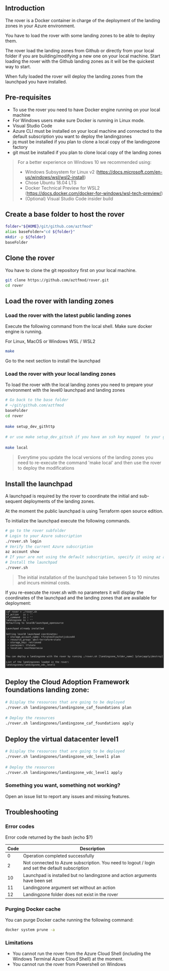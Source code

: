 ## Introduction
The rover is a Docker container in charge of the deployment of the landing zones in your Azure environment.

You have to load the rover with some landing zones to be able to deploy them.

The rover load the landing zones from Github or directly from your local folder if you are building/modifying a new one on your local machine. Start loading the rover with the Github landing zones as it will be the quickest way to start.

When fully loaded the rover will deploy the landing zones from the launchpad you have installed. 

## Pre-requisites
* To use the rover you need to have Docker engine running on your local machine
* For Windows users make sure Docker is running in Linux mode.
* Visual Studio Code
* Azure CLI must be installed on your local machine and connected to the default subscription you want to deploy the landingzones
* jq must be installed if you plan to clone a local copy of the landingzone factory
* git must be installed if you plan to clone local copy of the landing zones

> For a better experience on Windows 10 we recommended using:
>- Windows Subsystem for Linux v2 (https://docs.microsoft.com/en-us/windows/wsl/wsl2-install)
>- Chose Ubuntu 18.04 LTS 
>- Docker Technical Preview for WSL2 (https://docs.docker.com/docker-for-windows/wsl-tech-preview/)
>- (Optional) Visual Studio Code insider build 

## Create a base folder to host the rover

```bash
folder="${HOME}/git/github.com/aztfmod"
alias baseFolder="cd ${folder}"
mkdir -p ${folder}
baseFolder
```

## Clone the rover

You have to clone the git repository first on your local machine.

```bash
git clone https://github.com/aztfmod/rover.git
cd rover
```

## Load the rover with landing zones

### Load the rover with the latest public landing zones

Execute the following command from the local shell. Make sure docker engine is running.

For Linux, MacOS or Windows WSL / WSL2
```bash
make
```
Go to the next section to install the launchpad

### Load the rover with your local landing zones

To load the rover with the local landing zones you need to prepare your environment with the level0 launchpad and landing zones 
```bash
# Go back to the base folder
# ~/git/github.com/aztfmod
baseFolder
cd rover

make setup_dev_githttp

# or use make setup_dev_gitssh if you have an ssh key mapped  to your github account

make local
```

> Everytime you update the local versions of the landing zones you need to re-execute the command 'make local' and then use the rover to deploy the modifications

## Install the launchpad
A launchpad is required by the rover to coordinate the initial and sub-sequent deployments of the landing  zones.

At the moment the public launchpad is using Terraform open source edition.

To initialize the launchpad execute the following commands.

```bash
# go to the rover subfolder
# Login to your Azure subscription
./rover.sh login
# Verify the current Azure subscription
az account show
# If your are not using the default subscription, specify it using az account set --subscription <put your subscription GUID>
# Install the launchpad
./rover.sh
```
> The initial installation of the launchpad take between 5 to 10 minutes and incurs minimal costs.

If you re-execute the rover.sh with no parameters it will display the coordinates of the launchpad and the landing zones that are available for deployment:

![install_launchpad](/images/install_launchpad.png)

## Deploy the Cloud Adoption Framework foundations landing zone: 
```bash
# Display the resources that are going to be deployed
./rover.sh landingzones/landingzone_caf_foundations plan

# Deploy the resources
./rover.sh landingzones/landingzone_caf_foundations apply

```

## Deploy the virtual datacenter level1
```bash
# Display the resources that are going to be deployed
./rover.sh landingzones/landingzone_vdc_level1 plan

# Deploy the resources
./rover.sh landingzones/landingzone_vdc_level1 apply

```

### Something you want, something not working?
Open an issue list to report any issues and missing features.

## Troubleshooting
### Error codes
Error code returned by the bash (echo $?)

| Code | Description | 
|--- |--- |
| 0 | Operation completed successfully 
|2 | Not connected to Azure subscription. You need to logout / login and set the default subscription 
|10 | Launchpad is installed but no landingzone and action arguments have been set 
|11 | Landingzone argument set without an action 
|12 | Landingzone folder does not exist in the rover 

### Purging Docker cache
You can purge Docker cache running the following command:
```bash
docker system prune -a
```

### Limitations

* You cannot run the rover from the Azure Cloud Shell (including the Windows Terminal Azure Cloud Shell) at the moment.
* You cannot run the rover from Powershell on Windows
